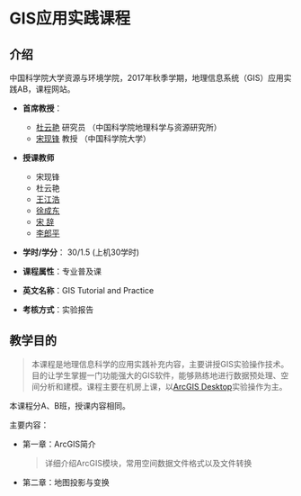 # GIS应用实践课程

## 介绍
中国科学院大学资源与环境学院，2017年秋季学期，地理信息系统（GIS）应用实践AB，课程网站。

- **首席教授**：
	- [杜云艳](http://sourcedb.igsnrr.cas.cn/zw/zjrck/200906/t20090626_1842210.html) 研究员 （中国科学院地理科学与资源研究所）
	- [宋现锋](http://people.ucas.edu.cn/~xfsong) 教授 （中国科学院大学）
- **授课教师**
	- 宋现锋
	- 杜云艳
	- [王江浩](http://jianghao.wang/)
	- [徐成东](http://www.lreis.ac.cn/kyry/zlyjy/201610/t20161010_350277.html)
	- [宋  辞](http://www.lreis.ac.cn/kyry/zlyjy/201610/t20161010_350283.html)
	- [李郎平](http://www.lreis.ac.cn/kyry/zlyjy/201610/t20161010_350292.html)

- **学时/学分**： 30/1.5 (上机30学时)
- **课程属性**：专业普及课
- **英文名称**：GIS Tutorial and Practice
- **考核方式**：实验报告

## 教学目的
> 本课程是地理信息科学的应用实践补充内容，主要讲授GIS实验操作技术。目的让学生掌握一门功能强大的GIS软件，能够熟练地进行数据预处理、空间分析和建模。课程主要在机房上课，以[ArcGIS Desktop](https://www.arcgis.com/features/index.html)实验操作为主。

本课程分A、B班，授课内容相同。

主要内容：

- 第一章：ArcGIS简介
	> 详细介绍ArcGIS模块，常用空间数据文件格式以及文件转换
- 第二章：地图投影与变换


